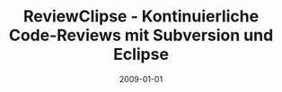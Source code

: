 ---
abstract: ''
authors:
- Mario Bernhart
- Christoph Mayerhofer
- Thomas Grechenig
date: '2009-01-01'
featured: false
links:
- name: Publik
  url: https://publik.tuwien.ac.at/showentry.php?ID=183782&lang=2
publication: Eclipse-Magazin, 6.09 (2009), 37 - 38
publication_types:
- '2'
publishDate: '2009-01-01'
title: ReviewClipse - Kontinuierliche Code-Reviews mit Subversion und Eclipse
url_pdf: ''
---